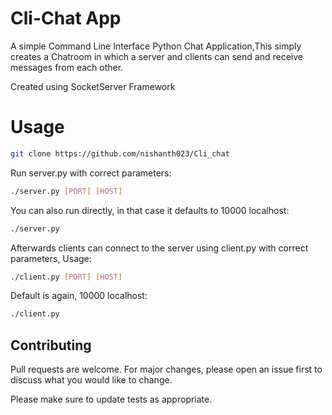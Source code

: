# Cli-Chat App

A simple Command Line Interface Python Chat Application,This simply creates a Chatroom in which a server and clients can send and receive messages from each other.

Created using SocketServer Framework

# Usage

```bash
git clone https://github.com/nishanth023/Cli_chat
```
Run server.py with correct parameters:

```bash
./server.py [PORT] [HOST]
```

You can also run directly, in that case it defaults to 10000 localhost:

```bash
./server.py 
```

Afterwards clients can connect to the server using client.py with correct parameters, Usage:

```bash
./client.py [PORT] [HOST]
```

Default is again, 10000 localhost:
```bash
./client.py 
```

## Contributing
Pull requests are welcome. For major changes, please open an issue first to discuss what you would like to change.

Please make sure to update tests as appropriate.
